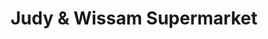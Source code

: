 ---
title: "Judy & Wissam Supermarket"
url: /bristol/judy-und-wissam-supermarket/
shop: Lebensmittel
---